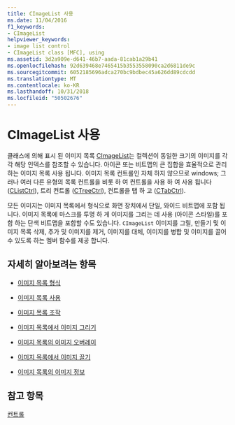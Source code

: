 ```yaml
---
title: CImageList 사용
ms.date: 11/04/2016
f1_keywords:
- CImageList
helpviewer_keywords:
- image list control
- CImageList class [MFC], using
ms.assetid: 3d2a909e-d641-46b7-aada-81cab1a29b41
ms.openlocfilehash: 92d639468e7465415b3553558090ca2d6811de9c
ms.sourcegitcommit: 6052185696adca270bc9bdbec45a626dd89cdcdd
ms.translationtype: MT
ms.contentlocale: ko-KR
ms.lasthandoff: 10/31/2018
ms.locfileid: "50502676"
---
```

# <a name="using-cimagelist"></a>CImageList 사용

클래스에 의해 표시 된 이미지 목록 [CImageList](../mfc/reference/cimagelist-class.md)는 컬렉션이 동일한 크기의 이미지를 각각 해당 인덱스를 참조할 수 있습니다. 아이콘 또는 비트맵의 큰 집합을 효율적으로 관리 하는 이미지 목록 사용 됩니다. 이미지 목록 컨트롤인 자체 하지 않으므로 windows; 그러나 여러 다른 유형의 목록 컨트롤을 비롯 하 여 컨트롤을 사용 하 여 사용 됩니다 ([CListCtrl](../mfc/reference/clistctrl-class.md)), 트리 컨트롤 ([CTreeCtrl](../mfc/reference/ctreectrl-class.md)), 컨트롤을 탭 하 고 ([CTabCtrl](../mfc/reference/ctabctrl-class.md)).

모든 이미지는 이미지 목록에서 형식으로 화면 장치에서 단일, 와이드 비트맵에 포함 됩니다. 이미지 목록에 마스크를 투명 하 게 이미지를 그리는 데 사용 (아이콘 스타일)를 포함 하는 단색 비트맵을 포함할 수도 있습니다. `CImageList` 이미지를 그릴, 만들기 및 이미지 목록 삭제, 추가 및 이미지를 제거, 이미지를 대체, 이미지를 병합 및 이미지를 끌어 수 있도록 하는 멤버 함수를 제공 합니다.

## <a name="what-do-you-want-to-know-more-about"></a>자세히 알아보려는 항목

- [이미지 목록 형식](../mfc/types-of-image-lists.md)

- [이미지 목록 사용](../mfc/using-an-image-list.md)

- [이미지 목록 조작](../mfc/manipulating-image-lists.md)

- [이미지 목록에서 이미지 그리기](../mfc/drawing-images-from-an-image-list.md)

- [이미지 목록의 이미지 오버레이](../mfc/image-overlays-in-image-lists.md)

- [이미지 목록에서 이미지 끌기](../mfc/dragging-images-from-an-image-list.md)

- [이미지 목록의 이미지 정보](../mfc/image-information-in-image-lists.md)

## <a name="see-also"></a>참고 항목

[컨트롤](../mfc/controls-mfc.md)

